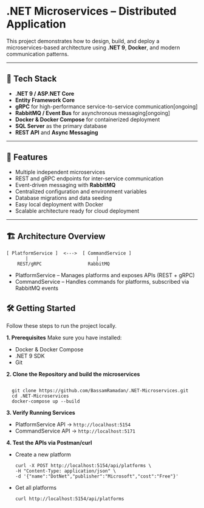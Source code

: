 # .NET Microservices – Distributed Application

This project demonstrates how to design, build, and deploy a microservices-based architecture using **.NET 9**, **Docker**, and modern communication patterns.

---

## 🚀 Tech Stack
- **.NET 9 / ASP.NET Core**
- **Entity Framework Core**
- **gRPC** for high-performance service-to-service communication[ongoing]
- **RabbitMQ / Event Bus** for asynchronous messaging[ongoing]
- **Docker & Docker Compose** for containerized deployment
- **SQL Server** as the primary database
- **REST API** and **Async Messaging**

---

## 📌 Features
- Multiple independent microservices
- REST and gRPC endpoints for inter-service communication
- Event-driven messaging with **RabbitMQ**
- Centralized configuration and environment variables
- Database migrations and data seeding
- Easy local deployment with Docker
- Scalable architecture ready for cloud deployment

---

## 🏗 Architecture Overview

```plaintext
[ PlatformService ]  <--->  [ CommandService ]
       |                         |
    REST/gRPC                 RabbitMQ
```
- PlatformService – Manages platforms and exposes APIs (REST + gRPC)
- CommandService – Handles commands for platforms, subscribed via RabbitMQ events


## 🛠 Getting Started
Follow these steps to run the project locally.

**1. Prerequisites**
Make sure you have installed:
  - Docker & Docker Compose
  - .NET 9 SDK
  - Git

**2. Clone the Repository and build the microservices**
```

  git clone https://github.com/BassamRamadan/.NET-Microservices.git
  cd .NET-Microservices
  docker-compose up --build

```
**3. Verify Running Services**
- PlatformService API → ```http://localhost:5154```
- CommandService API → ```http://localhost:5171```


**4. Test the APIs via Postman/curl**

  - Create a new platform
    ```
    curl -X POST http://localhost:5154/api/platforms \
    -H "Content-Type: application/json" \
    -d '{"name":"DotNet","publisher":"Microsoft","cost":"Free"}'
    ```
  - Get all platforms
    ```
    curl http://localhost:5154/api/platforms
    ```
